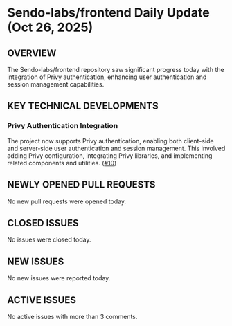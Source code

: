 # Sendo-labs/frontend Daily Update (Oct 26, 2025)
## OVERVIEW 
The Sendo-labs/frontend repository saw significant progress today with the integration of Privy authentication, enhancing user authentication and session management capabilities.

## KEY TECHNICAL DEVELOPMENTS

### Privy Authentication Integration
The project now supports Privy authentication, enabling both client-side and server-side user authentication and session management. This involved adding Privy configuration, integrating Privy libraries, and implementing related components and utilities. ([#10](https://github.com/Sendo-labs/frontend/pull/10))

## NEWLY OPENED PULL REQUESTS
No new pull requests were opened today.

## CLOSED ISSUES
No issues were closed today.

## NEW ISSUES
No new issues were reported today.

## ACTIVE ISSUES
No active issues with more than 3 comments.